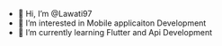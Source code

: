 - 👋 Hi, I’m @Lawati97
- 👀 I’m interested in Mobile applicaiton Development
- 🌱 I’m currently learning Flutter and Api Development

<!---
Lawati97/Lawati97 is a ✨ special ✨ repository because its `README.md` (this file) appears on your GitHub profile.
You can click the Preview link to take a look at your changes.
--->
